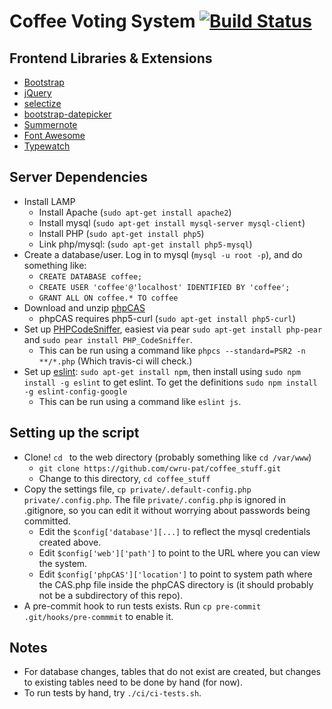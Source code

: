 # Coffee Voting System [![Build Status](https://travis-ci.org/cwru-pat/coffee_voting_system.svg?branch=master)](https://travis-ci.org/cwru-pat/coffee_voting_system)

## Frontend Libraries & Extensions

 - [Bootstrap](http://getbootstrap.com/)
 - [jQuery](https://jquery.com/)
 - [selectize](https://github.com/brianreavis/selectize.js)
 - [bootstrap-datepicker](https://bootstrap-datepicker.readthedocs.org/en/latest/)
 - [Summernote](http://summernote.org/#/)
 - [Font Awesome](http://fortawesome.github.io/Font-Awesome/)
 - [Typewatch](https://github.com/dennyferra/TypeWatch)

## Server Dependencies

 - Install LAMP
   - Install Apache (`sudo apt-get install apache2`)
   - Install mysql (`sudo apt-get install mysql-server mysql-client`)
   - Install PHP (`sudo apt-get install php5`)
   - Link php/mysql: (`sudo apt-get install php5-mysql`)
 - Create a database/user. Log in to mysql (`mysql -u root -p`), and do something like:
   - `CREATE DATABASE coffee;`
   - `CREATE USER 'coffee'@'localhost' IDENTIFIED BY 'coffee';`
   - `GRANT ALL ON coffee.* TO coffee`
 - Download and unzip [phpCAS](https://wiki.jasig.org/display/casc/phpcas)
   - phpCAS requires php5-curl (`sudo apt-get install php5-curl`)
 - Set up [PHPCodeSniffer](https://github.com/squizlabs/PHP_CodeSniffer), easiest via pear `sudo apt-get install php-pear` and `sudo pear install PHP_CodeSniffer`.
   - This can be run using a command like `phpcs --standard=PSR2 -n **/*.php` (Which travis-ci will check.)
 - Set up [eslint](https://eslint.org/): `sudo apt-get install npm`, then install using `sudo npm install -g eslint` to get eslint. To get the definitions `sudo npm install -g eslint-config-google`
   - This can be run using a command like `eslint js`.

## Setting up the script

 - Clone! `cd ` to the web directory (probably something like `cd /var/www`)
   - `git clone https://github.com/cwru-pat/coffee_stuff.git`
   - Change to this directory, `cd coffee_stuff`
 - Copy the settings file, `cp private/.default-config.php private/.config.php`. The file `private/.config.php` is ignored in .gitignore, so you can edit it without worrying about passwords being committed.
   - Edit the `$config['database'][...]` to reflect the mysql credentials created above.
   - Edit `$config['web']['path']` to point to the URL where you can view the system.
   - Edit `$config['phpCAS']['location']` to point to system path where the CAS.php file inside the phpCAS directory is (it should probably not be a subdirectory of this repo).
 - A pre-commit hook to run tests exists. Run `cp pre-commit .git/hooks/pre-commmit` to enable it.

## Notes
 - For database changes, tables that do not exist are created, but changes to existing tables need to be done by hand (for now).
 - To run tests by hand, try `./ci/ci-tests.sh`.
